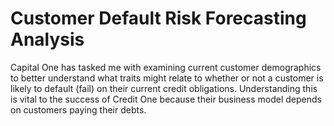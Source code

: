 # Customer Default Risk Forecasting Analysis
Capital One has tasked me with examining current customer demographics to better understand what traits might relate to whether or not a customer is likely to default (fail) on their current credit obligations. Understanding this is vital to the success of Credit One because their business model depends on customers paying their debts.
